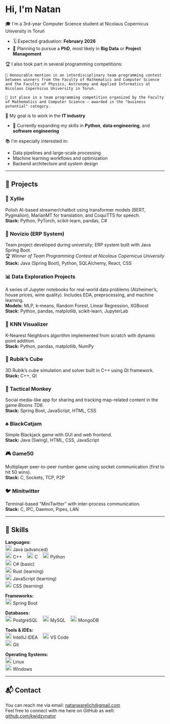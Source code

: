 ﻿Hi, I'm Natan
======================

🎓 I'm a 3rd-year Computer Science student at Nicolaus Copernicus University in Toruń
- 🗓️ Expected graduation: **February 2026**
- 🎯 Planning to pursue a **PhD**, most likely in **Big Data** or **Project Management**

🏆 I also took part in several programming competitions:

    🥈 Honourable mention in an interdisciplinary team programming contest between winners from the Faculty of Mathematics and Computer Science and the Faculty of Physics, Astronomy and Applied Informatics at Nicolaus Copernicus University in Toruń.

    🥇 1st place in a team programming competition organized by the Faculty of Mathematics and Computer Science — awarded in the "business potential" category.

🚀 My goal is to work in the **IT industry**
- 🌱 Currently expanding my skills in **Python**, **data engineering**, and **software engineering**

📚 I'm especially interested in:
- Data pipelines and large-scale processing
- Machine learning workflows and optimization
- Backend architecture and system design

-----------------

## 📂 Projects

### 🧠 Xyllie
Polish AI-based streamer/chatbot using transformer models (BERT, Pygmalion), MarianMT for translation, and CoquiTTS for speech.  
**Stack:** Python, PyTorch, scikit-learn, pandas, C#

### 💼 Novizio (ERP System)
Team project developed during university; ERP system built with Java Spring Boot.  
🏆 *Winner of Team Programming Contest at Nicolaus Copernicus University*  
**Stack:** Java (Spring Boot), Python, SQLAlchemy, React, CSS

### 📊 Data Exploration Projects
A series of Jupyter notebooks for real-world data problems (Alzheimer’s, house prices, wine quality). Includes EDA, preprocessing, and machine learning.  
**Models:** MLP, k-means, Random Forest, Linear Regression, XGBoost  
**Stack:** Python, pandas, matplotlib, scikit-learn, JupyterLab

### 📍 KNN Visualizer
K-Nearest Neighbors algorithm implemented from scratch with dynamic point addition.  
**Stack:** Python, pandas, matplotlib, NumPy

### 🧩 Rubik’s Cube
3D Rubik’s cube simulation and solver built in C++ using Qt framework.  
**Stack:** C++, Qt

### 🐒 Tactical Monkey
Social media-like app for sharing and tracking map-related content in the game *Bloons TD6*.  
**Stack:** Spring Boot, JavaScript, HTML, CSS

### ♣️ BlackCatjam
Simple Blackjack game with GUI and web frontend.  
**Stack:** Java (Swing), HTML, CSS, JavaScript

### 🎮 Game50
Multiplayer peer-to-peer number game using socket communication (first to hit 50 wins).  
**Stack:** C, Sockets, TCP, P2P

### 🐦 Minitwitter
Terminal-based “MiniTwitter” with inter-process communication.  
**Stack:** C, IPC, Daemon, Pipes, LAN

---------------

## 🧰 Skills

**Languages:**  
<a href="https://www.oracle.com/java/" target="_blank"><img src="https://raw.githubusercontent.com/danielcranney/readme-generator/main/public/icons/skills/java-colored.svg" width="20" /></a> Java (advanced)  
<a href="https://docs.microsoft.com/en-us/cpp/" target="_blank"><img src="https://raw.githubusercontent.com/danielcranney/readme-generator/main/public/icons/skills/cplusplus-colored.svg" width="20" /></a> C++ &nbsp;&nbsp;
<a href="https://en.wikipedia.org/wiki/C_(programming_language)" target="_blank"><img src="https://raw.githubusercontent.com/danielcranney/readme-generator/main/public/icons/skills/c-colored.svg" width="20" /></a> C &nbsp;&nbsp;
<a href="https://www.python.org/" target="_blank"><img src="https://raw.githubusercontent.com/danielcranney/readme-generator/main/public/icons/skills/python-colored.svg" width="20" /></a> Python  
<a href="https://docs.microsoft.com/en-us/dotnet/csharp/" target="_blank"><img src="https://raw.githubusercontent.com/danielcranney/readme-generator/main/public/icons/skills/csharp-colored.svg" width="20" /></a> C# (basic)  
<a href="https://www.rust-lang.org/" target="_blank"><img src="https://raw.githubusercontent.com/danielcranney/readme-generator/main/public/icons/skills/rust-colored-dark.svg" width="20" /></a> Rust (learning)  
<a href="https://developer.mozilla.org/en-US/docs/Web/JavaScript" target="_blank"><img src="https://raw.githubusercontent.com/danielcranney/readme-generator/main/public/icons/skills/javascript-colored.svg" width="20" /></a> JavaScript (learning)  
<a href="https://www.w3.org/TR/CSS/#css" target="_blank"><img src="https://raw.githubusercontent.com/danielcranney/readme-generator/main/public/icons/skills/css3-colored.svg" width="20" /></a> CSS (learning)

**Frameworks:**  
<img src="https://img.icons8.com/?size=512&id=90519&format=png" width="20" /> Spring Boot

**Databases:**  
<a href="https://www.postgresql.org/" target="_blank"><img src="https://raw.githubusercontent.com/danielcranney/readme-generator/main/public/icons/skills/postgresql-colored.svg" width="20" /></a> PostgreSQL &nbsp;&nbsp;
<a href="https://www.mysql.com/" target="_blank"><img src="https://raw.githubusercontent.com/danielcranney/readme-generator/main/public/icons/skills/mysql-colored.svg" width="20" /></a> MySQL &nbsp;&nbsp;
<a href="https://www.mongodb.com/" target="_blank"><img src="https://raw.githubusercontent.com/danielcranney/readme-generator/main/public/icons/skills/mongodb-colored.svg" width="20" /></a> MongoDB

**Tools & IDEs:**  
<img src="https://avatars.githubusercontent.com/u/878437?s=200&v=4" width="20" /> IntelliJ IDEA &nbsp;&nbsp;
<a href="https://code.visualstudio.com/" target="_blank"><img src="https://raw.githubusercontent.com/danielcranney/readme-generator/main/public/icons/skills/visualstudiocode.svg" width="20" /></a> VS Code  
<a href="https://git-scm.com/" target="_blank"><img src="https://img.icons8.com/color/48/git.png" width="20" /></a> Git

**Operating Systems:**  
<a href="https://www.linux.org" target="_blank"><img src="https://raw.githubusercontent.com/danielcranney/readme-generator/main/public/icons/skills/linux-colored.svg" width="20" /></a> Linux  
<img src="https://img.icons8.com/ios11/512/windows-10.png" width="20" /> Windows

--------------------

## 📬 Contact

You can reach me via email: [natanwarelich@gmail.com](mailto:natanwarelich@gmail.com)  
Feel free to connect with me here on GitHub as well: [github.com/kwidzynator](https://github.com/kwidzynator)
